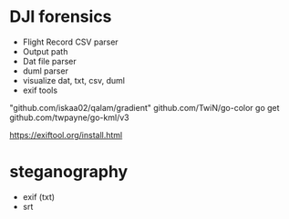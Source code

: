 # DJI forensics

- Flight Record CSV parser
- Output path
- Dat file parser
- duml parser
- visualize dat, txt, csv, duml
- exif tools

"github.com/iskaa02/qalam/gradient"
github.com/TwiN/go-color 
go get github.com/twpayne/go-kml/v3


https://exiftool.org/install.html



# steganography
- exif (txt)
- srt
